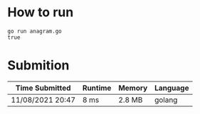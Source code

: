 # How to run

```
go run anagram.go
true
```

# Submition

Time Submitted | Runtime | Memory | Language
-------------- | ------ | ------- | ------ |
11/08/2021 20:47| 8 ms |	2.8 MB | golang
